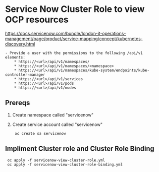 # Service Now Cluster Role to view OCP resources

https://docs.servicenow.com/bundle/london-it-operations-management/page/product/service-mapping/concept/kubernetes-discovery.html

	- Provide a user with the permissions to the following /api/v1 elements:
		* https://<url>/api/v1/namespaces/
		* https://<url>/api/v1/namespaces/<namespace>
		* https://<url>/api/v1/namespaces/kube-system/endpoints/kube-controller-manager
		* https://<url>/api/v1/services
		* https://<url>/api/v1/pods
		* https://<url>/api/v1/nodes


## Prereqs

1. Create namespace called "servicenow"

2. Create service account called "servicenow"
	```
	 oc create sa servicenow
	```

## Impliment Cluster role and Cluster Role Binding
	 
	 oc apply -f servicenow-view-cluster-role.yml
	 oc apply -f servicenow-view-cluster-role-binding.yml  
	 
